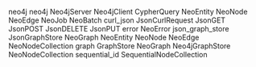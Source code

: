 neo4j
 neo4j
  Neo4jServer
  Neo4jClient
  CypherQuery
  NeoEntity
  NeoNode
  NeoEdge
  NeoJob
  NeoBatch
 curl_json
  JsonCurlRequest
  JsonGET
  JsonPOST
  JsonDELETE
  JsonPUT
 error
  NeoError
 json_graph_store
  JsonGraphStore
  NeoGraph
  NeoEntity
  NeoNode
  NeoEdge
  NeoNodeCollection
 graph
  GraphStore
  NeoGraph
  Neo4jGraphStore
  NeoNodeCollection
 sequential_id
  SequentialNodeCollection
